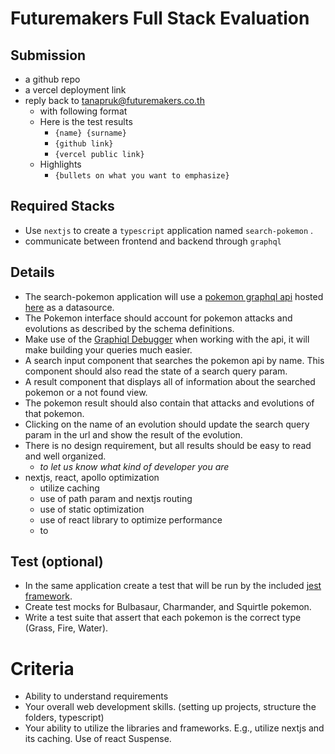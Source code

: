 # **Futuremakers Full Stack Evaluation**

## Submission

- a github repo
- a vercel deployment link
- reply back to [tanapruk@futuremakers.co.th](mailto:tanapruk@futuremakers.co.th)
    - with following format
    - Here is the test results
        - `{name} {surname}`
        - `{github link}`
        - `{vercel public link}`
    - Highlights
        - `{bullets on what you want to emphasize}`

## Required Stacks

- Use `nextjs` to create a `typescript` application named `search-pokemon` .
- communicate between frontend and backend through `graphql`

## Details

- The search-pokemon application will use a [pokemon graphql api](https://wayfair.github.io/dociql/) hosted [here](https://graphql-pokemon2.vercel.app/) as a datasource.
- The Pokemon interface should account for pokemon attacks and evolutions as described by the schema definitions.
- Make use of the [Graphiql Debugger](https://graphql-pokemon2.vercel.app/) when working with the api, it will make building your queries much easier.
- A search input component that searches the pokemon api by name. This component should also read the state of a search query param.
- A result component that displays all of information about the searched pokemon or a not found view.
- The pokemon result should also contain that attacks and evolutions of that pokemon.
- Clicking on the name of an evolution should update the search query param in the url and show the result of the evolution.
- There is no design requirement, but all results should be easy to read and well organized.
    - *to let us know what kind of developer you are*
- nextjs, react, apollo optimization
    - utilize caching
    - use of path param and nextjs routing
    - use of static optimization
    - use of react library to optimize performance
    - to

## Test (optional)

- In the same application create a test that will be run by the included [jest framework](https://jestjs.io/).
- Create test mocks for Bulbasaur, Charmander, and Squirtle pokemon.
- Write a test suite that assert that each pokemon is the correct type (Grass, Fire, Water).

# Criteria

- Ability to understand requirements
- Your overall web development skills. (setting up projects, structure the folders, typescript)
- Your ability to utilize the libraries and frameworks. E.g., utilize nextjs and its caching. Use of react Suspense.